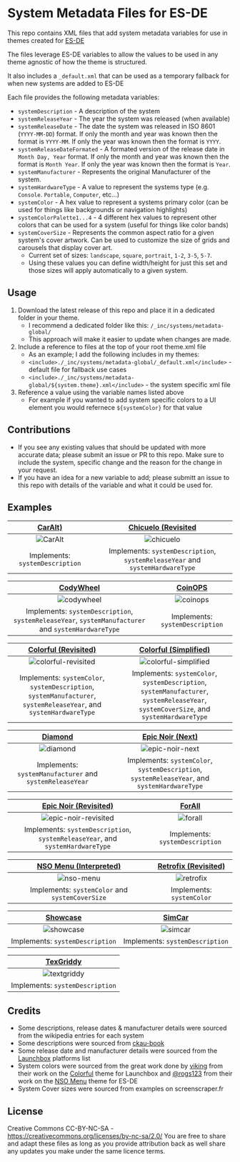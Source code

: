 # System Metadata Files for ES-DE
This repo contains XML files that add system metadata variables for use in themes created for [ES-DE](https://es-de.org/)

The files leverage ES-DE variables to allow the values to be used in any theme agnostic of how the theme is structured.

It also includes a `_default.xml` that can be used as a temporary fallback for when new systems are added to ES-DE

Each file provides the following metadata variables:
- `systemDescription` - A description of the system
- `systemReleaseYear` - The year the system was released (when available)
- `systemReleaseDate` - The date the system was released in ISO 8601 (`YYYY-MM-DD`) format.  If only the month and year was known then the format is `YYYY-MM`.  If only the year was known then the format is `YYYY`.
- `systemReleaseDateFormated` - A formated version of the release date in `Month Day, Year` format.  If only the month and year was known then the format is `Month Year`.  If only the year was known then the format is `Year`.
- `systemManufacturer` - Represents the original Manufacturer of the system.
- `systemHardwareType` - A value to represent the systems type (e.g. `Console`. `Portable`, `Computer`, etc...)
- `systemColor` - A hex value to represent a systems primary color (can be used for things like backgrounds or navigation highlights)
- `systemColorPalette1...4` - 4 different hex values to represent other colors that can be used for a system (useful for things like color bands)
- `systemCoverSize` - Represents the common aspect ratio for a given system's cover artwork.  Can be used to customize the size of grids and carousels that display cover art.  
   - Current set of sizes: `landscape`, `square`, `portrait`, `1-2`, `3-5`, `5-7`.
   - Using these values you can define width/height for just this set and those sizes will apply automatically to a given system.

## **Usage**
1. Download the latest release of this repo and place it in a dedicated folder in your theme.  
   - I recommend a dedicated folder like this: `/_inc/systems/metadata-global/` 
   - This approach will make it easier to update when changes are made.
2. Include a reference to files at the top of your root theme.xml file
   - As an example; I add the following includes in my themes:
   - `<include>./_inc/systems/metadata-global/_default.xml</include>` - default file for fallback use cases
   - `<include>./_inc/systems/metadata-global/${system.theme}.xml</include>` - the system specific xml file
3. Reference a value using the variable names listed above
   - For example if you wanted to add system specific colors to a UI element you would refernece `${systemColor}` for that value
   
## **Contributions**
- If you see any existing values that should be updated with more accurate data; please submit an issue or PR to this repo.  Make sure to include the system, specific change and the reason for the change in your request.
- If you have an idea for a new variable to add; please submitt an issue to this repo with details of the variable and what it could be used for.

## **Examples**

| [CarAlt)](https://github.com/Weestuarty/caralt-es-de) | [Chicuelo (Revisited](https://github.com/anthonycaccese/chicuelo-revisited-es-de) |
| :---: | :---: |
| ![CarAlt](https://github.com/anthonycaccese/nso-menu-interpreted-es-de/assets/1454947/eebb8d45-b881-482f-bac0-31888ab12fcd) | ![chicuelo](https://github.com/anthonycaccese/nso-menu-interpreted-es-de/assets/1454947/74411202-1985-40ee-8cf6-8e9e1d4b9cc1) |
| Implements: `systemDescription` | Implements: `systemDescription`, `systemReleaseYear` and `systemHardwareType` | 

| [CodyWheel](https://github.com/Weestuarty/codywheel-es-de) | [CoinOPS](https://github.com/TheGrizzMD/coinops-es-de) |
| :---: | :---: |
| ![codywheel](https://github.com/anthonycaccese/nso-menu-interpreted-es-de/assets/1454947/6ea5c477-371e-4bb9-b090-a200a8588282) | ![coinops](https://github.com/anthonycaccese/nso-menu-interpreted-es-de/assets/1454947/50f75c6e-04e3-41a6-af74-358bb45403f8) |
| Implements: `systemDescription`, `systemReleaseYear`, `systemManufacturer` and `systemHardwareType` | Implements: `systemDescription` | 

| [Colorful (Revisited)](https://github.com/anthonycaccese/colorful-revisited-es-de) | [Colorful (Simplified)](https://github.com/anthonycaccese/colorful-simplified-es-de) |
| :---: | :---: |
| ![colorful-revisited](https://github.com/anthonycaccese/nso-menu-interpreted-es-de/assets/1454947/9b79ccc8-e0d7-43ae-b865-40f7bf740267) | ![colorful-simplified](https://github.com/anthonycaccese/nso-menu-interpreted-es-de/assets/1454947/35fcfbf4-eb08-4682-ae09-4fa3b5b8060b) |
| Implements: `systemColor`, `systemDescription`, `systemManufacturer`, `systemReleaseYear`, and `systemHardwareType` | Implements: `systemColor`, `systemDescription`, `systemManufacturer`, `systemReleaseYear`, `systemCoverSize`, and `systemHardwareType` | 

| [Diamond](https://github.com/Weestuarty/diamond-es-de) | [Epic Noir (Next)](https://github.com/anthonycaccese/epic-noir-next-es-de) |
| :---: | :---: |
| ![diamond](https://github.com/anthonycaccese/nso-menu-interpreted-es-de/assets/1454947/378c8a8a-2e9f-4cbc-aab6-6f269218699f) | ![epic-noir-next](https://github.com/anthonycaccese/nso-menu-interpreted-es-de/assets/1454947/bc45b7fa-874f-4107-852f-9c1c3a0dfcc3) |
| Implements: `systemManufacturer` and `systemReleaseYear` | Implements: `systemColor`, `systemDescription`, `systemReleaseYear`, and `systemHardwareType` | 

| [Epic Noir (Revisited)](https://github.com/anthonycaccese/epic-noir-revisited-es-de) | [ForAll](https://github.com/Weestuarty/forall-es-de) |
| :---: | :---: |
| ![epic-noir-revisited](https://github.com/anthonycaccese/nso-menu-interpreted-es-de/assets/1454947/98c74c60-42a7-4b3e-b129-ed4156dbc070) | ![forall](https://github.com/anthonycaccese/nso-menu-interpreted-es-de/assets/1454947/01b12f6f-f18d-4b9f-9a2d-842b10e3b3d0) |
| Implements: `systemDescription`, `systemReleaseYear`, and `systemHardwareType` | Implements: `systemDescription` | 

| [NSO Menu (Interpreted)](https://github.com/anthonycaccese/nso-menu-interpreted-es-de) | [Retrofix (Revisited)](https://github.com/anthonycaccese/retrofix-revisited-es-de) |
| :---: | :---: |
| ![nso-menu](https://github.com/anthonycaccese/nso-menu-interpreted-es-de/assets/1454947/f483899f-56f0-4230-8bca-afed9aab63d4) | ![retrofix](https://github.com/anthonycaccese/nso-menu-interpreted-es-de/assets/1454947/cda97089-7611-47be-8a19-bff469c69e42) |
| Implements: `systemColor` and `systemCoverSize` | Implements: `systemColor` | 

| [Showcase](https://github.com/Weestuarty/showcase-es-de) | [SimCar](https://github.com/Weestuarty/simcar-es-de) |
| :---: | :---: |
| ![showcase](https://github.com/anthonycaccese/nso-menu-interpreted-es-de/assets/1454947/2b27affe-ed6c-437b-9569-cf4ded74061d) | ![simcar](https://github.com/anthonycaccese/nso-menu-interpreted-es-de/assets/1454947/dc1dae0e-a452-4c4a-83c5-05ce81a22ed6) |
| Implements: `systemDescription` | Implements: `systemDescription` | 

| [TexGriddy](https://github.com/Weestuarty/texgriddy-es-de) |
| :---: |
| ![textgriddy](https://github.com/anthonycaccese/nso-menu-interpreted-es-de/assets/1454947/ff0dc121-a943-4096-9d96-27ddaeea974f) |
| Implements: `systemDescription` |


## **Credits**
* Some descriptions, release dates & manufacturer details were sourced from the wikipedia entries for each system
* Some descriptions were sourced from [ckau-book](https://github.com/CkauNui/ckau-book/tree/master)
* Some release date and manufacturer details were sourced from the [Launchbox](https://gamesdb.launchbox-app.com/) platforms list
* System colors were sourced from the great work done by [viking](https://forums.launchbox-app.com/profile/70421-viking/) from their work on the [Colorful](https://forums.launchbox-app.com/files/file/2081-colorful-bigbox-theme) theme for Launchbox and [@rogs123](https://github.com/rogs123) from their work on the [NSO Menu](https://github.com/anthonycaccese/nso-menu-interpreted-es-de) theme for ES-DE
* System Cover sizes were sourced from examples on screenscraper.fr

## **License**
Creative Commons CC-BY-NC-SA - https://creativecommons.org/licenses/by-nc-sa/2.0/
You are free to share and adapt these files as long as you provide attribution back as well share any updates you make under the same licence terms.